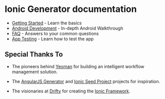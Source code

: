 # Ionic Generator documentation

* [Getting Started](getting-started.md) - Learn the basics
* [Android Development](android.md) - In-depth Android Walkthrough
* [FAQ](FAQ.md) - Answers to your common questions
* [App Testing](app-testing.md) - Learn how to test the app

## Special Thanks To

* The pioneers behind [Yeoman](http://yeoman.io/) for building an intelligent workflow management solution.

* The [AngularJS Generator](https://github.com/yeoman/generator-angular) and [Ionic Seed Project](https://github.com/driftyco/ionic-angular-cordova-seed) projects for inspiration.

* The visionaries at [Drifty](http://drifty.com) for creating the [Ionic Framework](http://ionicframework.com/).
